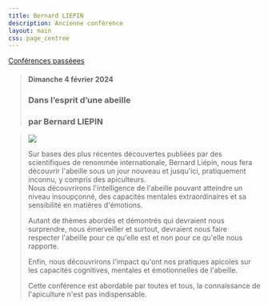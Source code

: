 ```yaml
---
title: Bernard LIEPIN
description: Ancienne conférence
layout: main
css: page_centree
---
```


[Conférences passéees](/agenda/conferences-passees/)

> #### Dimanche 4 février 2024
> ### Dans l’esprit d’une abeille
> ### par Bernard LIEPIN

>
> ![](/static/img/bliepin2.jpg)  
>
> Sur bases des plus récentes découvertes publiées par des scientifiques de renommée internationale, Bernard Liépin, nous fera découvrir l'abeille sous un jour nouveau et jusqu'ici, pratiquement inconnu, y compris des apiculteurs.  
> Nous découvrirons l'intelligence de l'abeille pouvant atteindre un niveau insoupçonné, des capacités mentales extraordinaires et sa sensibilité en matières d'émotions.  
>
> Autant de thèmes abordés et démontrés qui devraient nous surprendre, nous émerveiller et surtout, devraient nous faire respecter l'abeille pour ce qu'elle est et non pour ce qu'elle nous rapporte.  
>
> Enfin, nous découvrirons l'impact qu'ont nos pratiques apicoles sur les capacités cognitives, mentales et émotionnelles de l'abeille.  
>
> Cette conférence est abordable par toutes et tous, la connaissance de l'apiculture n'est pas indispensable.  
>

